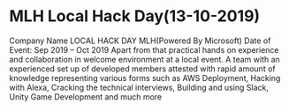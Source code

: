 # MLH Local Hack Day(13-10-2019)
Company Name  LOCAL HACK DAY MLH(Powered By Microsoft)
Date of Event: Sep 2019 – Oct 2019
Apart from that practical hands on experience and collaboration in welcome environment at a local event.
A team with an experienced set up of developed members attested with rapid amount of knowledge representing various forms such as AWS Deployment, Hacking with Alexa, Cracking the technical interviews, Building and using Slack, Unity Game Development and much more
